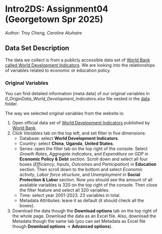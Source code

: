 # **Intro2DS**: Assignment04 (Georgetown Spr 2025)

*Author: Troy Cheng, Caroline Atuhaire*

## Data Set Description

The data we collect is from a publicly accessible data set of [World Bank called World Development Indicators](https://databank.worldbank.org/source/world-development-indicators). We are looking into the relationships of variables related to economic or education policy.

### Original Variables

You can find detailed information (meta data) of our original variables in *0_OriginData_World_Development_Indicators.xlsx* file nested in the [data](https://github.com/troy-yu-cheng/assignment04/blob/main/data) folder.

The way we selected original variables from the website is:

1. Open official data set of [World Development Indicators](https://databank.worldbank.org/source/world-development-indicators) published by [World Bank](https://www.worldbank.org/ext/en/home).
2. Click *Variables* tab on the top left, and set filter in five dimensions:
	- Database: select **World Development Indicators**.
	- Country: select **China**, **Uganda**, **United States**.
	- Series: open the filter tab on the top right of the console. Select *Growth Rates*, *Aggregate indicators*, and *Expenditure on GDP* in **Economic Policy & Debt** section. Scroll down and select all four boxes (*Efficiency*, *Inputs*, *Outcomes* and *Participation*) in **Education** section. Then scroll down to the bottom and select *Economic activity*, *Labor force structure*, and *Unemployment* in **Social Protection & Labor** section. Now you should see the amount of all available variables is 320 on the top right of the console. Then close the filter feature and select all 320 variables.
	- Time: select year 2001-2023. 23 variables in total.
	- Metadata Attributes: leave it as default (it should check all the boxes).
3. Download the data though the **Download options** tab on the top right of the whole page. Download the data as an Excel file. Also, download the Metadata though the same tab (you can set Metadata as Excel file though **Download options** → **Advanced options**).

